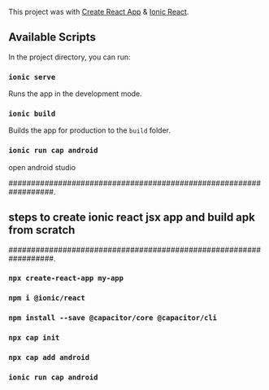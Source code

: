 This project was  with [Create React App](https://github.com/facebook/create-react-app) & [Ionic React](https://ionicframework.com/docs/).

## Available Scripts

In the project directory, you can run:

### `ionic serve`

Runs the app in the development mode.<br />

### `ionic build`

Builds the app for production to the `build` folder.<br />

### `ionic run cap android`

open android studio  <br />

##################################################################.<br />

## steps to create ionic react jsx app and build apk from scratch
##################################################################.<br />

### `npx create-react-app my-app`

### `npm i @ionic/react`

### `npm install --save @capacitor/core @capacitor/cli`

### `npx cap init`

### `npx cap add android`

### `ionic run cap android`



 


